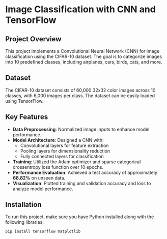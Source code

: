# Image Classification with CNN and TensorFlow

## Project Overview
This project implements a Convolutional Neural Network (CNN) for image classification using the CIFAR-10 dataset. The goal is to categorize images into 10 predefined classes, including airplanes, cars, birds, cats, and more.

## Dataset
The CIFAR-10 dataset consists of 60,000 32x32 color images across 10 classes, with 6,000 images per class. The dataset can be easily loaded using TensorFlow.

## Key Features
- **Data Preprocessing**: Normalized image inputs to enhance model performance.
- **Model Architecture**: Designed a CNN with:
  - Convolutional layers for feature extraction
  - Pooling layers for dimensionality reduction
  - Fully connected layers for classification
- **Training**: Utilized the Adam optimizer and sparse categorical crossentropy loss function over 10 epochs.
- **Performance Evaluation**: Achieved a test accuracy of approximately **68.82%** on unseen data.
- **Visualization**: Plotted training and validation accuracy and loss to analyze model performance.

## Installation
To run this project, make sure you have Python installed along with the following libraries:

```bash
pip install tensorflow matplotlib
